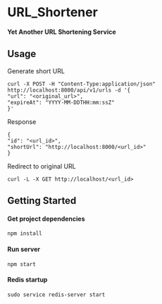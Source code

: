 # URL_Shortener

**Yet Another URL Shortening Service**

## Usage
Generate short URL
```
curl -X POST -H "Content-Type:application/json" http://localhost:8000/api/v1/urls -d '{
"url": "<original_url>",
"expireAt": "YYYY-MM-DDTHH:mm:ssZ"
}'
```
Response
```
{
"id": "<url_id>",
"shortUrl": "http://localhost:8000/<url_id>"
}
```
Redirect to original URL
```
curl -L -X GET http://localhost/<url_id>
```

## Getting Started

#### Get project dependencies
```
npm install
```
#### Run server
```
npm start
```
#### Redis startup
```
sudo service redis-server start
```


